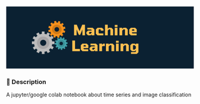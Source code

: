 <p align="center">
  <img src="header.png" align="tcenter">
</p>

### :notebook_with_decorative_cover: Description
A jupyter/google colab notebook about time series and image classification

